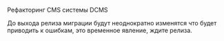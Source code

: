 Рефакторинг CMS системы DCMS

До выхода релиза миграции будут неоднократно изменятся что будет приводить к ошибкам, это временное явление, ждите релиза.